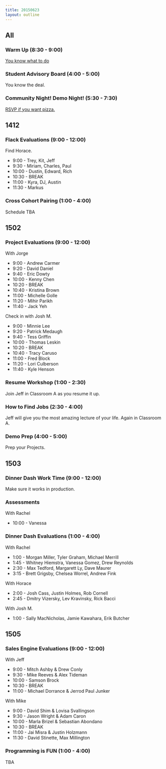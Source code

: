 ```yaml
---
title: 20150623
layout: outline
---
```



## All

### Warm Up (8:30 - 9:00)

[You know what to do](http://cl.ly/0d1N3B3p0X0W)

### Student Advisory Board (4:00 - 5:00)

You know the deal.

### Community Night! Demo Night! (5:30 - 7:30)

[RSVP if you want pizza.](http://www.meetup.com/Turing-Community-Events/events/223282941/)


## 1412

### Flack Evaluations (9:00 - 12:00)

Find Horace.

* 9:00 - Trey, Kit, Jeff
* 9:30 - Miriam, Charles, Paul
* 10:00 - Dustin, Edward, Rich
* 10:30 - BREAK
* 11:00 - Kyra, DJ, Austin
* 11:30 - Markus

### Cross Cohort Pairing (1:00 - 4:00)

Schedule TBA


## 1502

### Project Evaluations (9:00 - 12:00)

With Jorge

* 9:00 - Andrew Carmer
* 9:20 - David Daniel
* 9:40 - Eric Dowty
* 10:00 - Kenny Chen
* 10:20 - BREAK
* 10:40 - Kristina Brown
* 11:00 - Michelle Golle
* 11:20 - Mihir Parikh
* 11:40 - Jack Yeh

Check in with Josh M.

* 9:00 - Minnie Lee
* 9:20 - Patrick Medaugh
* 9:40 - Tess Griffin
* 10:00 - Thomas Leskin
* 10:20 - BREAK
* 10:40 - Tracy Caruso
* 11:00 - Fred Block
* 11:20 - Lori Culberson
* 11:40 - Kyle Henson

### Resume Workshop (1:00 - 2:30)

Join Jeff in Classroom A as you resume it up.

### How to Find Jobs (2:30 - 4:00)

Jeff will give you the most amazing lecture of your life. Again in Classroom A.

### Demo Prep (4:00 - 5:00)

Prep your Projects.


## 1503

### Dinner Dash Work Time (9:00 - 12:00)

Make sure it works in production.

### Assessments

With Rachel

* 10:00 - Vanessa

### Dinner Dash Evaluations (1:00 - 4:00)


With Rachel

* 1:00 - Morgan Miller, Tyler Graham, Michael Merrill
* 1:45 - Whitney Hiemstra, Vanessa Gomez, Drew Reynolds
* 2:30 - Max Tedford, Margarett Ly, Dave Maurer
* 3:15 - Brett Grigsby, Chelsea Worrel, Andrew Fink

With Horace

* 2:00 - Josh Cass, Justin Holmes, Rob Cornell
* 2:45 - Dmitry Vizersky, Lev Kravinsky, Rick Bacci

With Josh M.

* 1:00 - Sally MacNicholas, Jamie Kawahara, Erik Butcher

## 1505

### Sales Engine Evaluations (9:00 - 12:00)

With Jeff

* 9:00 - Mitch Ashby & Drew Conly
* 9:30 - Mike Reeves & Alex Tideman
* 10:00 - Samson Brock
* 10:30 - BREAK
* 11:00 - Michael Dorrance & Jerrod Paul Junker


With Mike

* 9:00 - David Shim & Lovisa Svallingson
* 9:30 - Jason Wright & Adam Caron
* 10:00 - Marla Brizel & Sebastian Abondano
* 10:30 - BREAK
* 11:00 - Jai Misra & Justin Holzmann
* 11:30 - David Stinette, Max Millington

### Programming is FUN (1:00 - 4:00)

TBA
